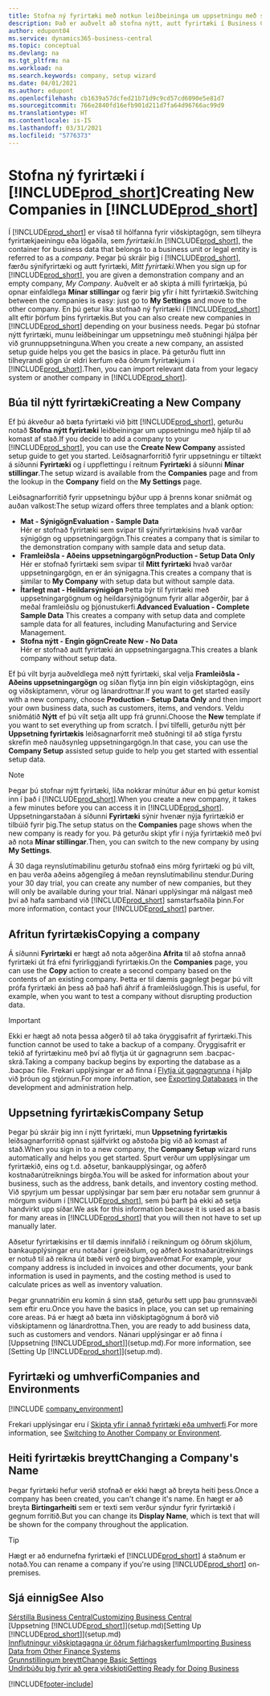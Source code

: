 ```yaml
---
title: Stofna ný fyrirtæki með notkun leiðbeininga um uppsetningu með stuðningi | Microsoft Docs
description: Það er auðvelt að stofna nýtt, autt fyrirtæki í Business Central. Leiðbeiningar um uppsetningu með stuðningi hjálpa þér í gegnum skrefin, og þú getur flutt inn fyrirliggjandi viðskiptagögn þín.
author: edupont04
ms.service: dynamics365-business-central
ms.topic: conceptual
ms.devlang: na
ms.tgt_pltfrm: na
ms.workload: na
ms.search.keywords: company, setup wizard
ms.date: 04/01/2021
ms.author: edupont
ms.openlocfilehash: cb1639a57dcfed21b71d9c9cd57cd6090e5e81d7
ms.sourcegitcommit: 766e2840fd16efb901d211d7fa64d96766ac99d9
ms.translationtype: HT
ms.contentlocale: is-IS
ms.lasthandoff: 03/31/2021
ms.locfileid: "5776373"
---
```

# <a name="creating-new-companies-in-prod_short"></a><span data-ttu-id="89fca-104">Stofna ný fyrirtæki í [!INCLUDE[prod_short](includes/prod_short.md)]</span><span class="sxs-lookup"><span data-stu-id="89fca-104">Creating New Companies in [!INCLUDE[prod_short](includes/prod_short.md)]</span></span>

<span data-ttu-id="89fca-105">Í [!INCLUDE[prod_short](includes/prod_short.md)] er vísað til hólfanna fyrir viðskiptagögn, sem tilheyra fyrirtækjaeiningu eða lögaðila, sem *fyrirtæki*.</span><span class="sxs-lookup"><span data-stu-id="89fca-105">In [!INCLUDE[prod_short](includes/prod_short.md)], the container for business data that belongs to a business unit or legal entity is referred to as a *company*.</span></span> <span data-ttu-id="89fca-106">Þegar þú skráir þig í [!INCLUDE[prod_short](includes/prod_short.md)], færðu sýnifyrirtæki og autt fyrirtæki, *Mitt fyrirtæki*.</span><span class="sxs-lookup"><span data-stu-id="89fca-106">When you sign up for [!INCLUDE[prod_short](includes/prod_short.md)], you are given a demonstration company and an empty company, *My Company*.</span></span> <span data-ttu-id="89fca-107">Auðvelt er að skipta á milli fyrirtækja, þú opnar einfaldlega **Mínar stillingar** og færir þig yfir í hitt fyrirtækið.</span><span class="sxs-lookup"><span data-stu-id="89fca-107">Switching between the companies is easy: just go to **My Settings** and move to the other company.</span></span> <span data-ttu-id="89fca-108">En þú getur líka stofnað ný fyrirtæki í [!INCLUDE[prod_short](includes/prod_short.md)] allt eftir þörfum þíns fyrirtækis.</span><span class="sxs-lookup"><span data-stu-id="89fca-108">But you can also create new companies in [!INCLUDE[prod_short](includes/prod_short.md)] depending on your business needs.</span></span> <span data-ttu-id="89fca-109">Þegar þú stofnar nýtt fyrirtæki, munu leiðbeiningar um uppsetningu með stuðningi hjálpa þér við grunnuppsetninguna.</span><span class="sxs-lookup"><span data-stu-id="89fca-109">When you create a new company, an assisted setup guide helps you get the basics in place.</span></span> <span data-ttu-id="89fca-110">Þá geturðu flutt inn tilheyrandi gögn úr eldri kerfum eða öðrum fyrirtækjum í [!INCLUDE[prod_short](includes/prod_short.md)].</span><span class="sxs-lookup"><span data-stu-id="89fca-110">Then, you can import relevant data from your legacy system or another company in [!INCLUDE[prod_short](includes/prod_short.md)].</span></span>  

## <a name="creating-a-new-company"></a><span data-ttu-id="89fca-111">Búa til nýtt fyrirtæki</span><span class="sxs-lookup"><span data-stu-id="89fca-111">Creating a New Company</span></span>

<span data-ttu-id="89fca-112">Ef þú ákveður að bæta fyrirtæki við þitt [!INCLUDE[prod_short](includes/prod_short.md)], geturðu notað **Stofna nýtt fyrirtæki** leiðbeiningar um uppsetningu með hjálp til að komast af stað.</span><span class="sxs-lookup"><span data-stu-id="89fca-112">If you decide to add a company to your [!INCLUDE[prod_short](includes/prod_short.md)], you can use the **Create New Company** assisted setup guide to get you started.</span></span> <span data-ttu-id="89fca-113">Leiðsagnarforritið fyrir uppsetningu er tiltækt á síðunni **Fyrirtæki** og í uppflettingu í reitnum **Fyrirtæki** á síðunni **Mínar stillingar**.</span><span class="sxs-lookup"><span data-stu-id="89fca-113">The setup wizard is available from the **Companies** page and from the lookup in the **Company** field on the **My Settings** page.</span></span>  

<span data-ttu-id="89fca-114">Leiðsagnarforritið fyrir uppsetningu býður upp á þrenns konar sniðmát og auðan valkost:</span><span class="sxs-lookup"><span data-stu-id="89fca-114">The setup wizard offers three templates and a blank option:</span></span>

- <span data-ttu-id="89fca-115">**Mat - Sýnigögn**</span><span class="sxs-lookup"><span data-stu-id="89fca-115">**Evaluation - Sample Data**</span></span>  
    <span data-ttu-id="89fca-116">Hér er stofnað fyrirtæki sem svipar til sýnifyrirtækisins hvað varðar sýnigögn og uppsetningargögn.</span><span class="sxs-lookup"><span data-stu-id="89fca-116">This creates a company that is similar to the demonstration company with sample data and setup data.</span></span>  
- <span data-ttu-id="89fca-117">**Framleiðsla - Aðeins uppsetningargögn**</span><span class="sxs-lookup"><span data-stu-id="89fca-117">**Production - Setup Data Only**</span></span>  
    <span data-ttu-id="89fca-118">Hér er stofnað fyrirtæki sem svipar til **Mitt fyrirtæki** hvað varðar uppsetningargögn, en er án sýnigagna.</span><span class="sxs-lookup"><span data-stu-id="89fca-118">This creates a company that is similar to **My Company** with setup data but without sample data.</span></span>
- <span data-ttu-id="89fca-119">**Ítarlegt mat - Heildarsýnigögn** Þetta býr til fyrirtæki með uppsetningargögnum og heildarsýnigögnum fyrir allar aðgerðir, þar á meðal framleiðslu og þjónustukerfi.</span><span class="sxs-lookup"><span data-stu-id="89fca-119">**Advanced Evaluation - Complete Sample Data** This creates a company with setup data and complete sample data for all features, including Manufacturing and Service Management.</span></span>
- <span data-ttu-id="89fca-120">**Stofna nýtt - Engin gögn**</span><span class="sxs-lookup"><span data-stu-id="89fca-120">**Create New - No Data**</span></span>  
    <span data-ttu-id="89fca-121">Hér er stofnað autt fyrirtæki án uppsetningargagna.</span><span class="sxs-lookup"><span data-stu-id="89fca-121">This creates a blank company without setup data.</span></span>  

<span data-ttu-id="89fca-122">Ef þú vilt byrja auðveldlega með nýtt fyrirtæki, skal velja **Framleiðsla - Aðeins uppsetningargögn** og síðan flytja inn þín eigin viðskiptagögn, eins og viðskiptamenn, vörur og lánardrottnar.</span><span class="sxs-lookup"><span data-stu-id="89fca-122">If you want to get started easily with a new company, choose **Production - Setup Data Only** and then import your own business data, such as customers, items, and vendors.</span></span> <span data-ttu-id="89fca-123">Veldu sniðmátið **Nýtt** ef þú vilt setja allt upp frá grunni.</span><span class="sxs-lookup"><span data-stu-id="89fca-123">Choose the **New** template if you want to set everything up from scratch.</span></span> <span data-ttu-id="89fca-124">Í því tilfelli, geturðu nýtt þér **Uppsetning fyrirtækis** leiðsagnarforrit með stuðningi til að stíga fyrstu skrefin með nauðsynleg uppsetningargögn.</span><span class="sxs-lookup"><span data-stu-id="89fca-124">In that case, you can use the **Company Setup** assisted setup guide to help you get started with essential setup data.</span></span>  

> [!NOTE]  
> <span data-ttu-id="89fca-125">Þegar þú stofnar nýtt fyrirtæki, líða nokkrar mínútur áður en þú getur komist inn í það í [!INCLUDE[prod_short](includes/prod_short.md)].</span><span class="sxs-lookup"><span data-stu-id="89fca-125">When you create a new company, it takes a few minutes before you can access it in [!INCLUDE[prod_short](includes/prod_short.md)].</span></span> <span data-ttu-id="89fca-126">Uppsetningarstaðan á síðunni **Fyrirtæki** sýnir hvenær nýja fyrirtækið er tilbúið fyrir þig.</span><span class="sxs-lookup"><span data-stu-id="89fca-126">The setup status on the **Companies** page shows when the new company is ready for you.</span></span> <span data-ttu-id="89fca-127">Þá geturðu skipt yfir í nýja fyrirtækið með því að nota **Mínar stillingar**.</span><span class="sxs-lookup"><span data-stu-id="89fca-127">Then, you can switch to the new company by using **My Settings**.</span></span>  

<span data-ttu-id="89fca-128">Á 30 daga reynslutímabilinu geturðu stofnað eins mörg fyrirtæki og þú vilt, en þau verða aðeins aðgengileg á meðan reynslutímabilinu stendur.</span><span class="sxs-lookup"><span data-stu-id="89fca-128">During your 30 day trial, you can create any number of new companies, but they will only be available during your trial.</span></span> <span data-ttu-id="89fca-129">Nánari upplýsingar má nálgast með því að hafa samband við [!INCLUDE[prod_short](includes/prod_short.md)] samstarfsaðila þinn.</span><span class="sxs-lookup"><span data-stu-id="89fca-129">For more information, contact your [!INCLUDE[prod_short](includes/prod_short.md)] partner.</span></span>  

## <a name="copying-a-company"></a><span data-ttu-id="89fca-130">Afritun fyrirtækis</span><span class="sxs-lookup"><span data-stu-id="89fca-130">Copying a company</span></span>

<span data-ttu-id="89fca-131">Á síðunni **Fyrirtæki** er hægt að nota aðgerðina **Afrita** til að stofna annað fyrirtæki út frá efni fyrirliggjandi fyrirtækis.</span><span class="sxs-lookup"><span data-stu-id="89fca-131">On the **Companies** page, you can use the **Copy** action to create a second company based on the contents of an existing company.</span></span> <span data-ttu-id="89fca-132">Þetta er til dæmis gagnlegt þegar þú vilt prófa fyrirtæki án þess að það hafi áhrif á framleiðslugögn.</span><span class="sxs-lookup"><span data-stu-id="89fca-132">This is useful, for example, when you want to test a company without disrupting production data.</span></span>

> [!Important]
> <span data-ttu-id="89fca-133">Ekki er hægt að nota þessa aðgerð til að taka öryggisafrit af fyrirtæki.</span><span class="sxs-lookup"><span data-stu-id="89fca-133">This function cannot be used to take a backup of a company.</span></span> <span data-ttu-id="89fca-134">Öryggisafrit er tekið af fyrirtækinu með því að flytja út úr gagnagrunn sem .bacpac-skrá.</span><span class="sxs-lookup"><span data-stu-id="89fca-134">Taking a company backup begins by exporting the database as a .bacpac file.</span></span> <span data-ttu-id="89fca-135">Frekari upplýsingar er að finna í [Flytja út gagnagrunna](/dynamics365/business-central/dev-itpro/administration/tenant-admin-center-database-export) í hjálp við þróun og stjórnun.</span><span class="sxs-lookup"><span data-stu-id="89fca-135">For more information, see [Exporting Databases](/dynamics365/business-central/dev-itpro/administration/tenant-admin-center-database-export) in the development and administration help.</span></span>

## <a name="company-setup"></a><span data-ttu-id="89fca-136">Uppsetning fyrirtækis</span><span class="sxs-lookup"><span data-stu-id="89fca-136">Company Setup</span></span>

<span data-ttu-id="89fca-137">Þegar þú skráir þig inn í nýtt fyrirtæki, mun **Uppsetning fyrirtækis** leiðsagnarforritið opnast sjálfvirkt og aðstoða þig við að komast af stað.</span><span class="sxs-lookup"><span data-stu-id="89fca-137">When you sign in to a new company, the **Company Setup** wizard runs automatically and helps you get started.</span></span> <span data-ttu-id="89fca-138">Spurt verður um upplýsingar um fyrirtækið, eins og t.d. aðsetur, bankaupplýsingar, og aðferð kostnaðarútreiknings birgða.</span><span class="sxs-lookup"><span data-stu-id="89fca-138">You will be asked for information about your business, such as the address, bank details, and inventory costing method.</span></span> <span data-ttu-id="89fca-139">Við spyrjum um þessar upplýsingar þar sem þær eru notaðar sem grunnur á mörgum sviðum í [!INCLUDE[prod_short](includes/prod_short.md)], sem þú þarft þá ekki að setja handvirkt upp síðar.</span><span class="sxs-lookup"><span data-stu-id="89fca-139">We ask for this information because it is used as a basis for many areas in [!INCLUDE[prod_short](includes/prod_short.md)] that you will then not have to set up manually later.</span></span>  

<span data-ttu-id="89fca-140">Aðsetur fyrirtækisins er til dæmis innifalið í reikningum og öðrum skjölum, bankaupplýsingar eru notaðar í greiðslum, og aðferð kostnaðarútreiknings er notuð til að reikna út bæði verð og birgðaverðmat.</span><span class="sxs-lookup"><span data-stu-id="89fca-140">For example, your company address is included in invoices and other documents, your bank information is used in payments, and the costing method is used to calculate prices as well as inventory valuation.</span></span>  

<span data-ttu-id="89fca-141">Þegar grunnatriðin eru komin á sinn stað, geturðu sett upp þau grunnsvæði sem eftir eru.</span><span class="sxs-lookup"><span data-stu-id="89fca-141">Once you have the basics in place, you can set up remaining core areas.</span></span> <span data-ttu-id="89fca-142">Þá er hægt að bæta inn viðskiptagögnum á borð við viðskiptamenn og lánardrottna.</span><span class="sxs-lookup"><span data-stu-id="89fca-142">Then, you are ready to add business data, such as customers and vendors.</span></span> <span data-ttu-id="89fca-143">Nánari upplýsingar er að finna í [Uppsetning [!INCLUDE[prod_short](includes/prod_short.md)]](setup.md).</span><span class="sxs-lookup"><span data-stu-id="89fca-143">For more information, see [Setting Up [!INCLUDE[prod_short](includes/prod_short.md)]](setup.md).</span></span>  

## <a name="companies-and-environments"></a><span data-ttu-id="89fca-144">Fyrirtæki og umhverfi</span><span class="sxs-lookup"><span data-stu-id="89fca-144">Companies and Environments</span></span>

[!INCLUDE [company_environment](includes/company_environment.md)]

<span data-ttu-id="89fca-145">Frekari upplýsingar eru í [Skipta yfir í annað fyrirtæki eða umhverfi](ui-organization-switch.md).</span><span class="sxs-lookup"><span data-stu-id="89fca-145">For more information, see [Switching to Another Company or Environment](ui-organization-switch.md).</span></span> 

## <a name="changing-a-companys-name"></a><span data-ttu-id="89fca-146">Heiti fyrirtækis breytt</span><span class="sxs-lookup"><span data-stu-id="89fca-146">Changing a Company's Name</span></span>

<span data-ttu-id="89fca-147">Þegar fyrirtæki hefur verið stofnað er ekki hægt að breyta heiti þess.</span><span class="sxs-lookup"><span data-stu-id="89fca-147">Once a company has been created, you can't change it's name.</span></span> <span data-ttu-id="89fca-148">En hægt er að breyta **Birtingarheiti** sem er texti sem verður sýndur fyrir fyrirtækið í gegnum forritið.</span><span class="sxs-lookup"><span data-stu-id="89fca-148">But you can change its **Display Name**, which is text that will be shown for the company throughout the application.</span></span>  

> [!TIP]
> <span data-ttu-id="89fca-149">Hægt er að endurnefna fyrirtæki ef [!INCLUDE[prod_short](includes/prod_short.md)] á staðnum er notað.</span><span class="sxs-lookup"><span data-stu-id="89fca-149">You can rename a company if you're using [!INCLUDE[prod_short](includes/prod_short.md)] on-premises.</span></span>

## <a name="see-also"></a><span data-ttu-id="89fca-150">Sjá einnig</span><span class="sxs-lookup"><span data-stu-id="89fca-150">See Also</span></span>

[<span data-ttu-id="89fca-151">Sérstilla Business Central</span><span class="sxs-lookup"><span data-stu-id="89fca-151">Customizing Business Central</span></span>](ui-customizing-overview.md)  
<span data-ttu-id="89fca-152">[Uppsetning [!INCLUDE[prod_short](includes/prod_short.md)]](setup.md)</span><span class="sxs-lookup"><span data-stu-id="89fca-152">[Setting Up [!INCLUDE[prod_short](includes/prod_short.md)]](setup.md)</span></span>  
[<span data-ttu-id="89fca-153">Innflutningur viðskiptagagna úr öðrum fjárhagskerfum</span><span class="sxs-lookup"><span data-stu-id="89fca-153">Importing Business Data from Other Finance Systems</span></span>](across-import-data-configuration-packages.md)  
[<span data-ttu-id="89fca-154">Grunnstillingum breytt</span><span class="sxs-lookup"><span data-stu-id="89fca-154">Change Basic Settings</span></span>](ui-change-basic-settings.md)  
[<span data-ttu-id="89fca-155">Undirbúðu þig fyrir að gera viðskipti</span><span class="sxs-lookup"><span data-stu-id="89fca-155">Getting Ready for Doing Business</span></span>](ui-get-ready-business.md)  


[!INCLUDE[footer-include](includes/footer-banner.md)]